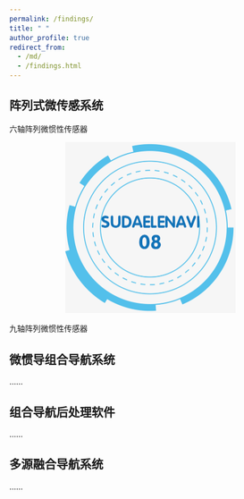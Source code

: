 ```yaml
---
permalink: /findings/
title: " "
author_profile: true
redirect_from: 
  - /md/
  - /findings.html
---
```

## 阵列式微传感系统

六轴阵列微惯性传感器

<div align=center>
	<img src=".\pic\图标08.png" style="zoom:50%;" />
</div>

九轴阵列微惯性传感器





## 微惯导组合导航系统

……

## 组合导航后处理软件

……

## 多源融合导航系统

……
